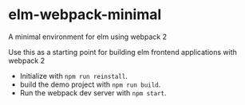 # elm-webpack-minimal
A minimal environment for elm using webpack 2

Use this as a starting point for building elm frontend applications with webpack 2

 * Initialize with `npm run reinstall`.
 * build the demo project with `npm run build`.
 * Run the webpack dev server with `npm start`.

